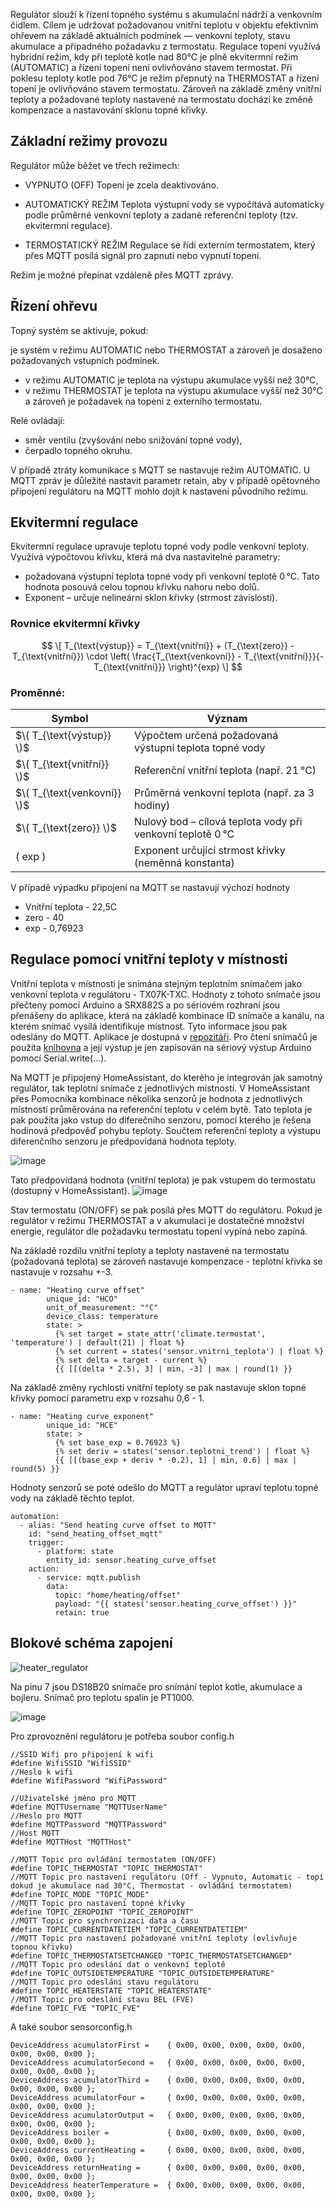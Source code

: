 Regulátor slouží k řízení topného systému s akumulační nádrží a venkovním čidlem. Cílem je udržovat požadovanou vnitřní teplotu v objektu efektivním ohřevem na základě aktuálních podmínek — venkovní teploty, stavu akumulace a případného požadavku z termostatu. Regulace topení využívá hybridní režim, kdy při teplotě kotle nad 80°C je plně ekvitermní režim (AUTOMATIC) a řízení topení není ovlivňováno stavem termostat. Při poklesu teploty kotle pod 76°C je režim přepnutý na THERMOSTAT a řízení topení je ovlivňováno stavem termostatu. Zároveň na základě změny vnitřní teploty a požadované teploty nastavené na termostatu dochází ke změně kompenzace a nastavování sklonu topné křivky. 

## Základní režimy provozu
Regulátor může běžet ve třech režimech:

- VYPNUTO (OFF)
Topení je zcela deaktivováno.

- AUTOMATICKÝ REŽIM
Teplota výstupní vody se vypočítává automaticky podle průměrné venkovní teploty a zadané referenční teploty (tzv. ekvitermní regulace).

- TERMOSTATICKÝ REŽIM
Regulace se řídí externím termostatem, který přes MQTT posílá signál pro zapnutí nebo vypnutí topení.

Režim je možné přepínat vzdáleně přes MQTT zprávy.

## Řízení ohřevu
Topný systém se aktivuje, pokud:

je systém v režimu AUTOMATIC nebo THERMOSTAT a zároveň je dosaženo požadovaných vstupních podmínek.
- v režimu AUTOMATIC je teplota na výstupu akumulace vyšší než 30°C,
- v režimu THERMOSTAT je teplota na výstupu akumulace vyšší než 30°C a zároveň je požadavek na topení z externího termostatu.

Relé ovládají:
- směr ventilu (zvyšování nebo snižování topné vody),
- čerpadlo topného okruhu.

V případě ztráty komunikace s MQTT se nastavuje režim AUTOMATIC. U MQTT zpráv je důležité nastavit parametr retain, aby v případě opětovného připojení regulátoru na MQTT mohlo dojít k nastavení původního režimu. 

## Ekvitermní regulace
Ekvitermní regulace upravuje teplotu topné vody podle venkovní teploty. Využívá výpočtovou křivku, která má dva nastavitelné parametry:
- požadovaná výstupní teplota topné vody při venkovní teplotě 0 °C. Tato hodnota posouvá celou topnou křivku nahoru nebo dolů.
- Exponent – určuje nelineární sklon křivky (strmost závislosti).

### Rovnice ekvitermní křivky
$$
\[
T_{\text{výstup}} = T_{\text{vnitřní}} + (T_{\text{zero}} - T_{\text{vnitřní}}) \cdot \left( \frac{T_{\text{venkovní}} - T_{\text{vnitřní}}}{-T_{\text{vnitřní}}} \right)^{exp}
\]
$$
### Proměnné:
| Symbol | Význam |
|--------|--------|
| $\( T_{\text{výstup}} \)$     | Výpočtem určená požadovaná výstupní teplota topné vody |
| $\( T_{\text{vnitřní}} \)$    | Referenční vnitřní teplota (např. 21 °C) |
| $\( T_{\text{venkovní}} \)$  | Průměrná venkovní teplota (např. za 3 hodiny) |
| $\( T_{\text{zero}} \)$      | Nulový bod – cílová teplota vody při venkovní teplotě 0 °C |
| \( exp \)              | Exponent určující strmost křivky (neměnná konstanta) |

V případě výpadku připojení na MQTT se nastavují výchozí hodnoty
- Vnitřní teplota - 22,5C
- zero - 40
- exp - 0,76923

## Regulace pomocí vnitřní teploty v místnosti
Vnitřní teplota v místnosti je snímána stejným teplotním snímačem jako venkovní teplota v regulátoru - TX07K-TXC. Hodnoty z tohoto snímače jsou přečteny pomocí Arduino a SRX882S a po sériovém rozhraní jsou přenášeny do aplikace, která na základě kombinace ID snímače a kanálu, na kterém snímač vysílá identifikuje místnost. Tyto informace jsou pak odeslány do MQTT. Aplikace je dostupná v [repozitáři](https://github.com/Zefek/ArduinoSerialReader). Pro čtení snímačů je použita [knihovna](https://github.com/Zefek/TX07K-TXC) a její výstup je jen zapisován na sériový výstup Arduino pomocí Serial.write(...). 

Na MQTT je připojený HomeAssistant, do kterého je integrován jak samotný regulátor, tak teplotní snímače z jednotlivých místností. V HomeAssistant přes Pomocníka kombinace několika senzorů je hodnota z jednotlivých místností průměrována na referenční teplotu v celém bytě. Tato teplota je pak použita jako vstup do diferečního senzoru, pomocí kterého je řešena hodinová předpověď pohybu teploty. Součtem referenční teploty a výstupu diferenčního senzoru je předpovídaná hodnota teploty. 

![image](https://github.com/user-attachments/assets/27e6ca47-70c2-404f-90a7-86dbbde6d4fb)

Tato předpovídaná hodnota (vnitřní teplota) je pak vstupem do termostatu (dostupný v HomeAssistant). 
![image](https://github.com/user-attachments/assets/a884c9d2-8f4d-4b6e-aeea-51a9df0cf887)

Stav termostatu (ON/OFF) se pak posílá přes MQTT do regulátoru. Pokud je regulátor v režimu THERMOSTAT a v akumulaci je dostatečné množství energie, regulátor dle požadavku termostatu topení vypíná nebo zapíná. 

Na základě rozdílu vnitřní teploty a teploty nastavené na termostatu (požadovaná teplota) se zároveň nastavuje kompenzace - teplotní křivka se nastavuje v rozsahu +-3. 
```
- name: "Heating curve offset"
        unique_id: "HCO"
        unit_of_measurement: "°C"
        device_class: temperature
        state: >
          {% set target = state_attr('climate.termostat', 'temperature') | default(21) | float %}
          {% set current = states('sensor.vnitrni_teplota') | float %}
          {% set delta = target - current %}
          {{ [[(delta * 2.5), 3] | min, -3] | max | round(1) }}
```
Na základě změny rychlosti vnitřní teploty se pak nastavuje sklon topné křivky pomocí parametru exp v rozsahu 0,6 - 1. 
```
- name: "Heating curve exponent"
        unique_id: "HCE"
        state: >
          {% set base_exp = 0.76923 %}
          {% set deriv = states('sensor.teplotni_trend') | float %}
          {{ [[(base_exp + deriv * -0.2), 1] | min, 0.6] | max | round(5) }}
```

Hodnoty senzorů se poté odešlo do MQTT a regulátor upraví teplotu topné vody na základě těchto teplot. 
```
automation:
  - alias: "Send heating curve offset to MQTT"
    id: "send_heating_offset_mqtt"
    trigger:
      - platform: state
        entity_id: sensor.heating_curve_offset
    action:
      - service: mqtt.publish
        data:
          topic: "home/heating/offset"
          payload: "{{ states('sensor.heating_curve_offset') }}"
          retain: true
```

## Blokové schéma zapojení
![heater_regulator](https://github.com/user-attachments/assets/4e85691c-065a-4078-b046-f0943ee74d2e)

Na pinu 7 jsou DS18B20 snímače pro snímání teplot kotle, akumulace a bojleru. Snímač pro teplotu spalin je PT1000. 

![image](https://github.com/user-attachments/assets/df01f1ed-c163-43c2-801e-ac2c6a9aa728)

Pro zprovoznění regulátoru je potřeba soubor config.h
```
//SSID Wifi pro připojení k wifi
#define WifiSSID "WifiSSID"
//Heslo k wifi
#define WifiPassword "WifiPassword"

//Uživatelské jméno pro MQTT
#define MQTTUsername "MQTTUserName"
//Heslo pro MQTT
#define MQTTPassword "MQTTPassword"
//Host MQTT
#define MQTTHost "MQTTHost"

//MQTT Topic pro ovládání termostatem (ON/OFF)
#define TOPIC_THERMOSTAT "TOPIC_THERMOSTAT"
//MQTT Topic pro nastavení regulátoru (Off - Vypnuto, Automatic - topí dokud je akumulace nad 30°C, Thermostat - ovládání termostatem)
#define TOPIC_MODE "TOPIC_MODE"
//MQTT Topic pro nastavení topné křivky
#define TOPIC_ZEROPOINT "TOPIC_ZEROPOINT"
//MQTT Topic pro synchronizaci data a času
#define TOPIC_CURRENTDATETIEM "TOPIC_CURRENTDATETIEM"
//MQTT Topic pro nastavení požadované vnitřní teploty (ovlivňuje topnou křivku)
#define TOPIC_THERMOSTATSETCHANGED "TOPIC_THERMOSTATSETCHANGED"
//MQTT Topic pro odeslání dat o venkovní teplotě
#define TOPIC_OUTSIDETEMPERATURE "TOPIC_OUTSIDETEMPERATURE"
//MQTT Topic pro odeslání stavu regulátoru
#define TOPIC_HEATERSTATE "TOPIC_HEATERSTATE"
//MQTT Topic pro odeslání stavu BEL (FVE)
#define TOPIC_FVE "TOPIC_FVE"
```
A také soubor sensorconfig.h
```
DeviceAddress acumulatorFirst =    { 0x00, 0x00, 0x00, 0x00, 0x00, 0x00, 0x00, 0x00 };
DeviceAddress acumulatorSecond =   { 0x00, 0x00, 0x00, 0x00, 0x00, 0x00, 0x00, 0x00 };
DeviceAddress acumulatorThird =    { 0x00, 0x00, 0x00, 0x00, 0x00, 0x00, 0x00, 0x00 };
DeviceAddress acumulatorFour =     { 0x00, 0x00, 0x00, 0x00, 0x00, 0x00, 0x00, 0x00 };
DeviceAddress acumulatorOutput =   { 0x00, 0x00, 0x00, 0x00, 0x00, 0x00, 0x00, 0x00 };
DeviceAddress boiler =             { 0x00, 0x00, 0x00, 0x00, 0x00, 0x00, 0x00, 0x00 };
DeviceAddress currentHeating =     { 0x00, 0x00, 0x00, 0x00, 0x00, 0x00, 0x00, 0x00 };
DeviceAddress returnHeating =      { 0x00, 0x00, 0x00, 0x00, 0x00, 0x00, 0x00, 0x00 };
DeviceAddress heaterTemperature =  { 0x00, 0x00, 0x00, 0x00, 0x00, 0x00, 0x00, 0x00 };
```
